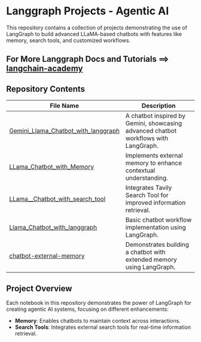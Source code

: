 # Langgraph Projects - Agentic AI

This repository contains a collection of projects demonstrating the use of LangGraph to build advanced LLaMA-based chatbots with features like memory, search tools, and customized workflows.
## For More Langgraph Docs and Tutorials ==> [langchain-academy](https://github.com/langchain-ai/langchain-academy/tree/main)

## Repository Contents

| File Name | Description |
|-----------|-------------|
| [Gemini_Llama_Chatbot_with_langgraph](https://github.com/chethanhn29/Agentic-AI-Projects/blob/main/Langgraph_projects/Gemini_Llama_Chatbot_with_langgraph.ipynb) | A chatbot inspired by Gemini, showcasing advanced chatbot workflows with LangGraph.  |
| [LLama_Chatbot_with_Memory](https://github.com/chethanhn29/Agentic-AI-Projects/blob/main/Langgraph_projects/LLama__Chatbot_with_Memory.ipynb) | Implements external memory to enhance contextual understanding. | 
| [LLama__Chatbot_with_search_tool](https://github.com/chethanhn29/Agentic-AI-Projects/blob/main/Langgraph_projects/LLama__Chatbot_with_search_tool.ipynb) | Integrates Tavily Search Tool for improved information retrieval. | Llama Chatbot with Search tool (Tavily) | 25 minutes ago |
| [Llama_Chatbot_with_langgraph](https://github.com/chethanhn29/Agentic-AI-Projects/blob/main/Langgraph_projects/Llama_Chatbot_with_langgraph.ipynb) | Basic chatbot workflow implementation using LangGraph. |
| [chatbot-external-memory](https://github.com/chethanhn29/Agentic-AI-Projects/blob/main/Langgraph_projects/chatbot-external-memory.ipynb) | Demonstrates building a chatbot with extended memory using LangGraph. | 

## Project Overview

Each notebook in this repository demonstrates the power of LangGraph for creating agentic AI systems, focusing on different enhancements:

- **Memory**: Enables chatbots to maintain context across interactions.
- **Search Tools**: Integrates external search tools for real-time information retrieval.
